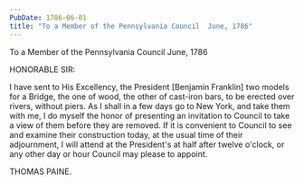 ```yaml
---
PubDate: 1786-06-01
title: "To a Member of the Pennsylvania Council  June, 1786"
---
```


   To a Member of the Pennsylvania Council  June, 1786

   HONORABLE SIR:

   I have sent to His Excellency, the President [Benjamin Franklin] two
   models for a Bridge, the one of wood, the other of cast-iron bars, to be
   erected over rivers, without piers. As I shall in a few days go to New
   York, and take them with me, I do myself the honor of presenting an
   invitation to Council to take a view of them before they are removed. If
   it is convenient to Council to see and examine their construction today,
   at the usual time of their adjournment, I will attend at the President's
   at half after twelve o'clock, or any other day or hour Council may please
   to appoint.

   THOMAS PAINE.


